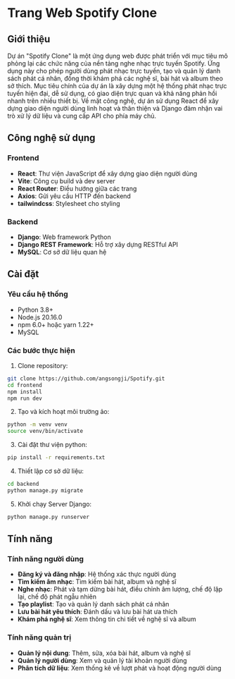 # Trang Web Spotify Clone

## Giới thiệu

Dự án "Spotify Clone" là một ứng dụng web được phát triển với mục tiêu mô phỏng lại các chức năng của nền tảng nghe nhạc trực tuyến Spotify. Ứng dụng này cho phép người dùng phát nhạc trực tuyến, tạo và quản lý danh sách phát cá nhân, đồng thời khám phá các nghệ sĩ, bài hát và album theo sở thích. Mục tiêu chính của dự án là xây dựng một hệ thống phát nhạc trực tuyến hiện đại, dễ sử dụng, có giao diện trực quan và khả năng phản hồi nhanh trên nhiều thiết bị. Về mặt công nghệ, dự án sử dụng React để xây dựng giao diện người dùng linh hoạt và thân thiện và Django đảm nhận vai trò xử lý dữ liệu và cung cấp API cho phía máy chủ.

## Công nghệ sử dụng

### Frontend

- **React**: Thư viện JavaScript để xây dựng giao diện người dùng
- **Vite**: Công cụ build và dev server
- **React Router**: Điều hướng giữa các trang
- **Axios**: Gửi yêu cầu HTTP đến backend
- **tailwindcss**: Stylesheet cho styling

### Backend

- **Django**: Web framework Python
- **Django REST Framework**: Hỗ trợ xây dựng RESTful API
- **MySQL**: Cơ sở dữ liệu quan hệ

## Cài đặt

### Yêu cầu hệ thống

- Python 3.8+
- Node.js 20.16.0
- npm 6.0+ hoặc yarn 1.22+
- MySQL

### Các bước thực hiện

1. Clone repository:

```bash
git clone https://github.com/angsongji/Spotify.git
cd frontend
npm install
npm run dev
```

2. Tạo và kích hoạt môi trường ảo:

```bash
python -m venv venv
source venv/bin/activate
```

3. Cài đặt thư viện python:

```bash
pip install -r requirements.txt
```

4. Thiết lập cơ sở dữ liệu:

```bash
cd backend
python manage.py migrate
```

5. Khởi chạy Server Django:

```bash
python manage.py runserver
```

## Tính năng

### Tính năng người dùng

- **Đăng ký và đăng nhập**: Hệ thống xác thực người dùng
- **Tìm kiếm âm nhạc**: Tìm kiếm bài hát, album và nghệ sĩ
- **Nghe nhạc**: Phát và tạm dừng bài hát, điều chỉnh âm lượng, chế độ lặp lại, chế độ phát ngẫu nhiên
- **Tạo playlist**: Tạo và quản lý danh sách phát cá nhân
- **Lưu bài hát yêu thích**: Đánh dấu và lưu bài hát ưa thích
- **Khám phá nghệ sĩ**: Xem thông tin chi tiết về nghệ sĩ và album


### Tính năng quản trị

- **Quản lý nội dung**: Thêm, sửa, xóa bài hát, album và nghệ sĩ
- **Quản lý người dùng**: Xem và quản lý tài khoản người dùng
- **Phân tích dữ liệu**: Xem thống kê về lượt phát và hoạt động người dùng

